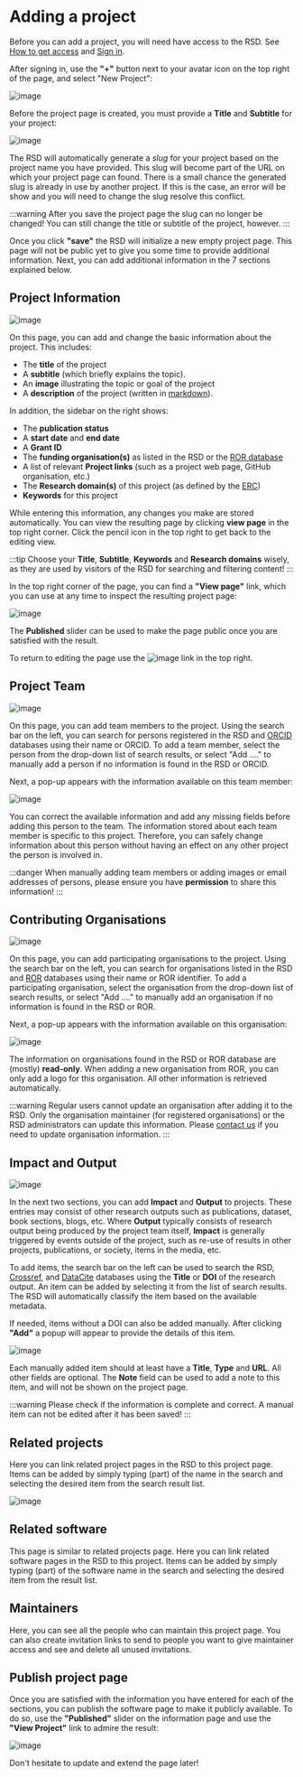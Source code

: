 # Adding a project

Before you can add a project, you will need have access to the RSD. See [How to get access](/users/getting-access) and [Sign in](/users/getting-access#how-to-sign-in).

After signing in, use the **"+"** button next to your avatar icon on the top right of the page, and select "New Project":

![image](img/plus-software-projects.gif)

Before the project page is created, you must provide a **Title** and **Subtitle** for your project:

![image](img/new-project.gif)

The RSD will automatically generate a *slug* for your project based on the project name you have provided. This slug will become part of the URL on which your project page can found.
There is a small chance the generated slug is already in use by another project. If this is the case, an error will be show and you will need to change the slug resolve this conflict.

:::warning
After you save the project page the slug can no longer be changed! You can still change the title or subtitle of the project, however.
:::

Once you click **"save"** the RSD will initialize a new empty project page. This page will not be public yet to give you some time to provide additional information.
Next, you can add additional information in the 7 sections explained below.

## Project Information

![image](img/basic-project-information.gif)

On this page, you can add and change the basic information about the project. This includes:

- The **title** of the project
- A **subtitle** (which briefly explains the topic).
- An **image** illustrating the topic or goal of the project
- A **description** of the project (written in [markdown](https://www.markdownguide.org)).

In addition, the sidebar on the right shows:

- The **publication status**
- A **start date** and **end date**
- A **Grant ID**
- The **funding organisation(s)** as listed in the RSD or the [ROR database](https://ror.org)
- A list of relevant **Project links** (such as a project web page, GitHub organisation, etc.)
- The **Research domain(s)** of this project (as defined by the [ERC](https://erc.europa.eu/news/new-erc-panel-structure-2021-and-2022))
- **Keywords** for this project

While entering this information, any changes you make are stored automatically. You can view the resulting page by clicking **view page** in the top right corner.
Click the pencil icon in the top right to get back to the editing view.

:::tip
Choose your **Title**, **Subtitle**, **Keywords** and **Research domains** wisely, as they are used by visitors of the RSD for searching and filtering content!
:::

In the top right corner of the page, you can find a **"View page"** link, which you can use at any time to inspect the resulting project page:

![image](img/view-and-publish.gif)

The **Published** slider can be used to make the page public once you are satisfied with the result.

To return to editing the page use the ![image](img/edit-page.gif) link in the top right.

## Project Team

![image](img/project-team-information.gif)

On this page, you can add team members to the project. Using the search bar on the left, you can search for persons registered in the RSD and [ORCID](https://orcid.org) databases
using their name or ORCID. To add a team member, select the person from the drop-down list of search results, or select "Add ...." to manually add a person if no information
is found in the RSD or ORCID.

Next, a pop-up appears with the information available on this team member:

![image](img/person-information.gif)

You can correct the available information and add any missing fields before adding this person to the team. The information stored about each team member is specific to this
project. Therefore, you can safely change information about this person without having an effect on any other project the person is involved in.

:::danger
When manually adding team members or adding images or email addresses of persons, please ensure you have **permission** to share this information!
:::

## Contributing Organisations

![image](img/project-add-organisation.gif)

On this page, you can add participating organisations to the project. Using the search bar on the left, you can search for organisations listed in the RSD and [ROR](https://ror.org)
databases using their name or ROR identifier. To add a participating organisation, select the organisation from the drop-down list of search results, or select "Add ...." to
manually add an organisation if no information is found in the RSD or ROR.

Next, a pop-up appears with the information available on this organisation:

![image](img/project-add-organisation-details.gif)

The information on organisations found in the RSD or ROR database are (mostly) **read-only**. When adding a new organisation from ROR, you can only add a logo for this organisation.
All other information is retrieved automatically.

:::warning
Regular users cannot update an organisation after adding it to the RSD. Only the organisation maintainer (for registered organisations) or the RSD administrators can update this
information. Please [contact us](mailto:rsd@esciencecenter.nl) if you need to update organisation information.
:::

## Impact and Output

![image](img/project-add-impact.gif)

In the next two sections, you can add **Impact** and **Output** to projects. These entries may consist of other research outputs such as publications, dataset, book sections, blogs, etc.
Where **Output** typically consists of research output being produced by the project team itself, **Impact** is generally triggered by events outside of the project, such as re-use of
results in other projects, publications, or society, items in the media, etc.

To add items, the search bar on the left can be used to search the RSD, [Crossref](https://crossref.org), and [DataCite](https://datacite.org) databases using the **Title** or **DOI**
of the research output. An item can be added by selecting it from the list of search results. The RSD will automatically classify the item based on the available metadata.

If needed, items without a DOI can also be added manually. After clicking **"Add"** a popup will appear to provide the details of this item.

![image](img/project-add-manual-mention.gif)

Each manually added item should at least have a **Title**, **Type** and **URL**. All other fields are optional. The **Note** field can be used to add a note to this item, and will not
be shown on the project page.

:::warning
Please check if the information is complete and correct. A manual item can not be edited after it has been saved!
:::

## Related projects

Here you can link related project pages in the RSD to this project page. Items can be added by simply typing (part) of the name in the search and selecting the desired item from the search result list.

![image](img/project-add-related-projects.webp)

## Related software

This page is similar to related projects page. Here you can link related software pages in the RSD to this project. Items can be added by simply typing (part) of the software name in the search and selecting the desired item from the result list.

## Maintainers

Here, you can see all the people who can maintain this project page. You can also create invitation links to send to people you want to give maintainer access and see and delete all unused invitations.

## Publish project page

Once you are satisfied with the information you have entered for each of the sections, you can publish the software page to make it publicly available. To do so, use the **"Published"**
slider on the information page and use the **"View Project"** link to admire the result:

![image](img/project-published.gif)

Don't hesitate to update and extend the page later!
